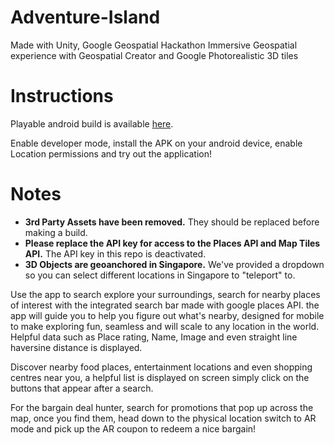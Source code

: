 # Adventure-Island
Made with Unity, Google Geospatial Hackathon Immersive Geospatial experience with Geospatial Creator and Google Photorealistic 3D tiles


# Instructions

Playable android build is available [here](https://drive.google.com/drive/folders/1Nd7OBv_l6md38VjfUcCRLmvWcEmLJTkb?usp=sharing).


Enable developer mode, install the APK on your android device, enable Location permissions and try out the application! 

# Notes

- **3rd Party Assets have been removed.** They should be replaced before making a build. 
- **Please replace the API key for access to the Places API and Map Tiles API.** The API key in this repo is deactivated.
- **3D Objects are geoanchored in Singapore.** We've provided a dropdown so you can select different locations in Singapore to "teleport" to.



Use the app to search explore your surroundings, search for nearby places of interest with the integrated search bar made with google places API. 
the app will guide you to help you figure out what's nearby, designed for mobile to make exploring fun, seamless and will scale to any location in the world. 
Helpful data such as Place rating, Name, Image and even straight line haversine distance is displayed.

Discover nearby food places, entertainment locations and even shopping centres near you, a helpful list is displayed on screen simply click on the buttons that appear after a search. 

For the bargain deal hunter, search for promotions that pop up across the map, once you find them, head down to the physical location switch to AR mode and pick up the AR coupon to redeem a nice bargain! 